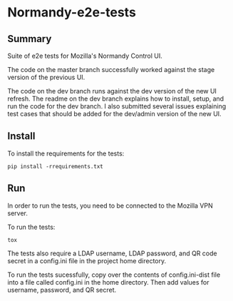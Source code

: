 Normandy-e2e-tests
====================


Summary
-------
Suite of e2e tests for Mozilla's Normandy Control UI. 

The code on the master branch successfully worked against the stage version of the previous UI. 

The code on the dev branch runs against the dev version of the new UI refresh. The readme on the dev branch explains how to install, setup, and run the code for the dev branch. I also submitted several issues explaining test cases that should be added for the dev/admin version of the new UI.


Install
-------


To install the requirements for the tests:

```
pip install -rrequirements.txt
```

Run
-------
In order to run the tests, you need to be connected to the Mozilla VPN server.

To run the tests:

```
tox
```

The tests also require a LDAP username, LDAP password, and QR code secret in a config.ini file in the project home directory. 

To run the tests sucessfully, copy over the contents of config.ini-dist file into a file called config.ini in the home directory. Then add values for username, password, and QR secret. 
